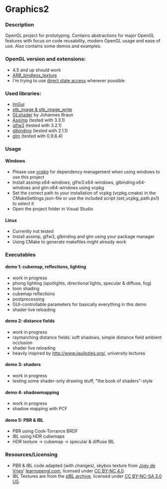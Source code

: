 # Graphics2

### Description
OpenGL project for prototyping.
Contains abstractions for major OpenGL features with focus on code reusability, modern OpenGL usage and ease of use.
Also contains some demos and examples.

### OpenGL version and extensions:
* 4.5 and up should work
* [ARB_bindless_texture](https://www.khronos.org/opengl/wiki/Bindless_Texture)
* I'm trying to use [direct state access](https://www.khronos.org/opengl/wiki/Direct_State_Access) wherever possible

### Used libraries:
* [ImGui](https://github.com/ocornut/imgui)
* [stb_image & stb_image_write](https://github.com/nothings/stb)
* [GLshader](https://gitlab.uni-koblenz.de/johannesbraun/glshader) by Johannes Braun
* [Assimp](http://assimp.org/) (tested with 3.3.1)
* [glfw3](http://www.glfw.org/) (tested with 3.2.1)
* [glbinding](https://github.com/cginternals/glbinding) (tested with 2.1.1)
* [glm](https://glm.g-truc.net/0.9.8/index.html) (tested with 0.9.8.4)

### Usage
#### Windows
* Please use [vcpkg](https://github.com/Microsoft/vcpkg) for dependency management when using windows to use this project
* Install assimp:x64-windows, glfw3:x64-windows, glbinding:x64-windows and glm:x64-windows using vcpkg
* Set the correct path to your installation of vcpkg (vcpkg.cmake) in the CMakeSettings.json-file or use the included script (set_vcpkg_path.ps1) to select it
* Open the project folder in Visual Studio
#### Linux
* Currently not tested
* Install assimp, glfw3, glbinding and glm using your package manager
* Using CMake to generate makefiles might already work

### Executables

#### demo 1: cubemap, reflections, lighting
* work in progress
* phong lighting (spotlights, directional lights, specular & diffuse, fog)
* toon shading
* cubemap reflections
* postprocessing
* GUI-controllable parameters for basically everything in this demo
* shader live reloading

#### demo 2: distance fields
* work in progress
* raymarching distance fields: soft shadows, simple distance field ambient occlusion
* shader live reloading
* heavily inspired by http://www.iquilezles.org/, university lectures

#### demo 3: shaders
* work in progress
* testing some shader-only drawing stuff, "the book of shaders"-style

#### demo 4: shadowmapping
* work in progress
* shadow mapping with PCF

#### demo 5: PBR & IBL
* PBR using Cook-Torrance BRDF
* IBL using HDR cubemaps
* HDR texture -> cubemap -> specular & diffuse IBL

### Resources/Licensing

* PBR & IBL code adapted (with changes), skybox texture from [Joey de Vries](https://twitter.com/JoeyDeVriez)' [learnopengl.com](learnopengl.com), licensed under [CC BY-NC 4.0](https://creativecommons.org/licenses/by/4.0/legalcode).
* IBL Textures are from the [sIBL archive](http://www.hdrlabs.com/sibl/archive.html), licensed under [CC BY-NC-SA 3.0 US](https://creativecommons.org/licenses/by-nc-sa/3.0/us/legalcode).
